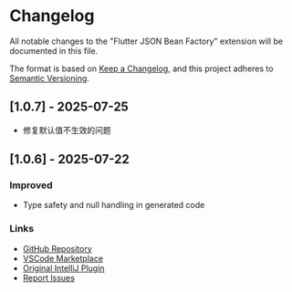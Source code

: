 # Changelog

All notable changes to the "Flutter JSON Bean Factory" extension will be documented in this file.

The format is based on [Keep a Changelog](https://keepachangelog.com/en/1.0.0/),
and this project adheres to [Semantic Versioning](https://semver.org/spec/v2.0.0.html).


## [1.0.7] - 2025-07-25

- 修复默认值不生效的问题


## [1.0.6] - 2025-07-22

### Improved
- Type safety and null handling in generated code

### Links
- [GitHub Repository](https://github.com/bingshushu/flutter-json-bean-factory-vscode)
- [VSCode Marketplace](https://marketplace.visualstudio.com/items?itemName=bingshushu.flutter-json-bean-factory)
- [Original IntelliJ Plugin](https://github.com/fluttercandies/FlutterJsonBeanFactory)
- [Report Issues](https://github.com/bingshushu/flutter-json-bean-factory-vscode/issues)
